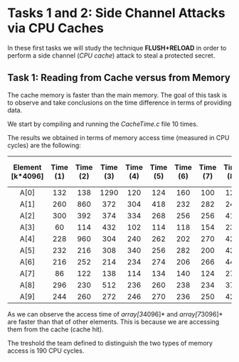 # Tasks 1 and 2: Side Channel Attacks via CPU Caches

In these first tasks we will study the technique **FLUSH+RELOAD** in order to perform a side channel (*CPU cache*) attack to steal a protected secret.


## Task 1: Reading from Cache versus from Memory

The cache memory is faster than the main memory. The goal of this task is to observe and take conclusions on the time difference in terms of providing data.

We start by compiling and running the *CacheTime.c* file 10 times.

The results we obtained in terms of memory access time (measured in CPU cycles) are the following:

| Element [k*4096]     | Time (1) | Time (2) | Time (3) | Time (4)     | Time (5) | Time (6)  | Time (7) | Time (8)  | Time (9) | Time (10)  | Average Time Taken |  
| :----:       |  :----:  |   :----: |  :----:  |    :----:    |   :----: |  :----:   |  :----:  |   :----:  | :----:   |   :----:   |       :----:       |
| A[0]      | 132    | 138|1290    | 120        | 124 |160     | 100    | 126|  104    | 174| **245**       |
| A[1]       |  260   | 860|372    | 304       | 418| 232     | 282    | 242| 288     | 1174| **443**        |
| A[2]       | 300    | 392|374    | 334        | 268|256     | 256    | 416| 264     | 278|   **314**   |
| A[3]       | 60    | 114|432    | 102        | 114|118     | 154    | 234| 124     | 168|      **162**   |
| A[4]       | 228    | 960| 304   | 240        | 262 |202     |  270   | 428| 260    | 308|      **346**   | 
| A[5]       |   232  | 216|308    |  340       | 256|  282   | 200    | 422| 234     | 282|      **277**   |
| A[6]       | 216    | 252|214    |    234     | 274|  206    | 266    | 448| 276     | 390 |      **278**   |
| A[7]       | 86    | 122|138    |     114    | 134| 140     | 124    | 278| 114     | 168 |      **142**   |
| A[8]       | 296    | 230|512    | 236       | 260| 238     |  234  | 372| 278     |  306| **296**         |
| A[9]       | 244   | 260|272    | 246        | 270|  236    | 250    | 420| 240     | 274| **295**        |

As we can observe the access time of *array[3*4096]* and *array[7*3096]* are faster than that of other elements. This is because we are accessing them from the cache (cache hit).

The treshold the team defined to distinguish the two types of memory access is 190 CPU cycles.















